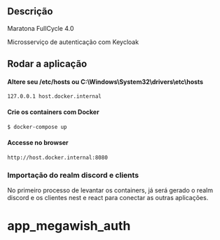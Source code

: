 ## Descrição

Maratona FullCycle 4.0

Microsserviço de autenticação com Keycloak

## Rodar a aplicação

#### Altere seu /etc/hosts ou C:\Windows\System32\drivers\etc\hosts

```
127.0.0.1 host.docker.internal
```

#### Crie os containers com Docker

```bash
$ docker-compose up
```

#### Accesse no browser

```
http://host.docker.internal:8080
```

### Importação do realm discord e clients

No primeiro processo de levantar os containers, já será gerado o realm discord e os clientes nest e react para conectar as outras aplicações.
# app_megawish_auth
